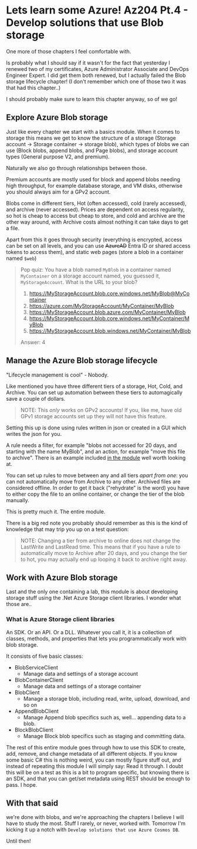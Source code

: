 # Lets learn some Azure! Az204 Pt.4 - Develop solutions that use Blob storage

One more of those chapters I feel comfortable with.

Is probably what I should say if it wasn't for the fact that yesterday I renewed two of my certificates, Azure Administrator Associate and DevOps Engineer Expert. I did get them both renewed, but I actually failed the Blob storage lifecycle chapter! (I don't remember which one of those two it was that had this chapter..)

I should probably make sure to learn this chapter anyway, so of we go!

## Explore Azure Blob storage

Just like every chapter we start with a basics module. When it comes to storage this means we get to know the structure of a storage (Storage account -> Storage container -> storage blob), which types of blobs we can use (Block blobs, append blobs, and Page blobs), and storage account types (General purpose V2, and premium).

Naturally we also go through relationships between those.

Premium accounts are mostly used for block and append blobs needing high throughput, for example database storage, and VM disks, otherwise you should always aim for a GPv2 account.

Blobs come in different tiers, Hot (often accessed), cold (rarely accessed), and archive (never accessed). Prices are dependent on access regularity, so hot is cheap to access but cheap to store, and cold and archive are the other way around, with Archive costs almost nothing it can take days to get a file.

Apart from this it goes through security (everything is encrypted, access can be set on all levels, and you can use ~~AzureAD~~ Entra ID or shared access tokens to access them), and static web pages (store a blob in a container named `$web`)

> Pop quiz: You have a blob named `MyBlob` in a container named `MyContainer` on a storage account named, you guessed it, `MyStorageAccount`. What is the URL to your blob?
>
> 1. https://MyStorageAccount.blob.core.windows.net/MyBlob@MyContainer
> 2. https://azure.com/MyStorageAccount/MyContainer/MyBlob
> 3. https://MyStorageAccount.blob.azure.com/MyContainer/MyBlob
> 4. https://MyStorageAccount.blob.core.windows.net/MyContainer/MyBlob
> 5. https://MyStorageAccount.blob.windows.net/MyContainer/MyBlob
>
> Answer: 4

## Manage the Azure Blob storage lifecycle

"Lifecycle management is cool" - Nobody.

Like mentioned you have three different tiers of a storage, Hot, Cold, and Archive. You can set up automation between these tiers to automagically save a couple of dollars.

> NOTE: This _only_ works on GPv2 accounts! If you, like me, have old GPv1 storage accounts set up they will not have this feature.

Setting this up is done using rules written in json or created in a GUI which writes the json for you.

A rule needs a filter, for example "blobs not accessed for 20 days, and starting with the name MyBlob", and an action, for example "move this file to archive". There is an example included [in the module](https://learn.microsoft.com/en-us/training/modules/manage-azure-blob-storage-lifecycle/4-add-policy-blob-storage) well worth looking at.

You can set up rules to move between any and all tiers _apart from one_: you can not automatically move from Archive to any other. Archived files are considered offline. In order to get it back ("rehydrate" is the word) you have to either copy the file to an online container, or change the tier of the blob manually. 

This is pretty much it. The entire module.

There is a big red note you probably should remember as this is the kind of knowledge that may trip you up on a test question:

> NOTE: Changing a tier from archive to online does not change the LastWrite and LastRead time. This means that if you have a rule to automatically move to Archive after 20 days, and you change the tier to hot, you may actually end up looping it back to archive right away.

## Work with Azure Blob storage

Last and the only one containing a lab, this module is about developing storage stuff using the .Net Azure Storage client libraries. I wonder what those are..

### What is Azure Storage client libraries

An SDK. Or an API. Or a DLL. Whatever you call it, it is a collection of classes, methods, and properties that lets you programmatically work with blob storage.

It consists of five basic classes:

- BlobServiceClient
    - Manage data and settings of a storage account
- BlobContainerClient
    - Manage data and settings of a storage container
- BlobClient
    - Manage a storage blob, including read, write, upload, download, and so on
- AppendBlobClient
    - Manage Append blob specifics such as, well... appending data to a blob.
- BlockBlobClient
    - Manage Block blob specifics such as staging and committing data.

The rest of this entire module goes through how to use this SDK to create, add, remove, and change metadata of all different objects. If you know some basic C# this is nothing weird, you can mostly figure stuff out, and instead of repeating this module I will simply say: Read it through. I doubt this will be on a test as this is a bit to program specific, but knowing there is an SDK, and that you can get/set metadata using REST should be enough to pass. I hope.

## With that said

we're done with blobs, and we're approaching the chapters I believe I will have to study the most. Stuff I rarely, or never, worked with. Tomorrow I'm kicking it up a notch with `Develop solutions that use Azure Cosmos DB`.

Until then!
